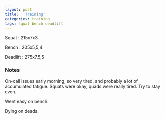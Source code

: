 ```yaml
---
layout: post
title:  'Training'
categories: training
tags: squat bench deadlift
---
```


Squat       :   215x7x3

Bench       :   205x5,5,4

Deadlift    :   275x7,5,5

### Notes

On-call issues early morning, so very tired, and probably a lot of accumulated fatigue.
Squats were okay, quads were really tired. Try to stay even.

Went easy on bench.

Dying on deads.
